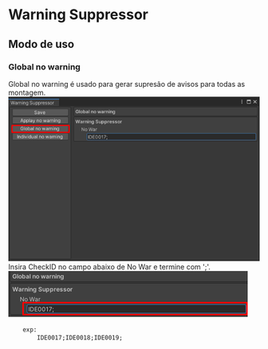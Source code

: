 ﻿# Warning Suppressor
## Modo de uso
### Global no warning
Global no warning é usado para gerar supresão de avisos para todas as montagem.<br/>
![](https://github.com/BelicusBr/com.cobilas.unity.warningsuppressor/blob/d2b57be92a2dd9332202a302c6032e22d1e3caae/Documentation~/Image/UseGlobalNoWar.png)<br/>
Insira CheckID no campo abaixo de No War e termine com ';'.<br/>
![](https://github.com/BelicusBr/com.cobilas.unity.warningsuppressor/blob/d2b57be92a2dd9332202a302c6032e22d1e3caae/Documentation~/Image/UseGlobalNoWar2.png)<br/>
```
	exp:
		IDE0017;IDE0018;IDE0019;
```